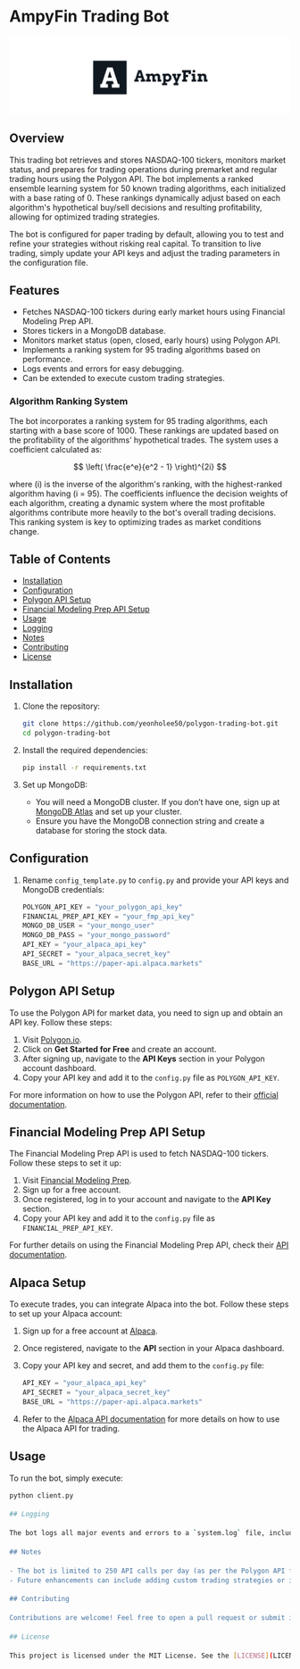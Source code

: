 ﻿# AmpyFin Trading Bot
![](logo.png)
## Overview

This trading bot retrieves and stores NASDAQ-100 tickers, monitors market status, and prepares for trading operations during premarket and regular trading hours using the Polygon API. The bot implements a ranked ensemble learning system for 50 known trading algorithms, each initialized with a base rating of 0. These rankings dynamically adjust based on each algorithm's hypothetical buy/sell decisions and resulting profitability, allowing for optimized trading strategies.

The bot is configured for paper trading by default, allowing you to test and refine your strategies without risking real capital. To transition to live trading, simply update your API keys and adjust the trading parameters in the configuration file.

## Features

- Fetches NASDAQ-100 tickers during early market hours using Financial Modeling Prep API.
- Stores tickers in a MongoDB database.
- Monitors market status (open, closed, early hours) using Polygon API.
- Implements a ranking system for 95 trading algorithms based on performance.
- Logs events and errors for easy debugging.
- Can be extended to execute custom trading strategies.

### Algorithm Ranking System

The bot incorporates a ranking system for 95 trading algorithms, each starting with a base score of 1000. These rankings are updated based on the profitability of the algorithms’ hypothetical trades. The system uses a coefficient calculated as:

$$
\left( \frac{e^e}{e^2 - 1} \right)^{2i}
$$

where \(i\) is the inverse of the algorithm's ranking, with the highest-ranked algorithm having \(i = 95\). The coefficients influence the decision weights of each algorithm, creating a dynamic system where the most profitable algorithms contribute more heavily to the bot's overall trading decisions. This ranking system is key to optimizing trades as market conditions change.

## Table of Contents

- [Installation](#installation)
- [Configuration](#configuration)
- [Polygon API Setup](#polygon-api-setup)
- [Financial Modeling Prep API Setup](#financial-modeling-prep-api-setup)
- [Usage](#usage)
- [Logging](#logging)
- [Notes](#notes)
- [Contributing](#contributing)
- [License](#license)

## Installation

1. Clone the repository:

    ```bash
    git clone https://github.com/yeonholee50/polygon-trading-bot.git
    cd polygon-trading-bot
    ```

2. Install the required dependencies:

    ```bash
    pip install -r requirements.txt
    ```

3. Set up MongoDB:
   - You will need a MongoDB cluster. If you don’t have one, sign up at [MongoDB Atlas](https://www.mongodb.com/cloud/atlas) and set up your cluster.
   - Ensure you have the MongoDB connection string and create a database for storing the stock data.

## Configuration

1. Rename `config_template.py` to `config.py` and provide your API keys and MongoDB credentials:

    ```python
    POLYGON_API_KEY = "your_polygon_api_key"
    FINANCIAL_PREP_API_KEY = "your_fmp_api_key"
    MONGO_DB_USER = "your_mongo_user"
    MONGO_DB_PASS = "your_mongo_password"
    API_KEY = "your_alpaca_api_key"
    API_SECRET = "your_alpaca_secret_key"
    BASE_URL = "https://paper-api.alpaca.markets"
    ```

## Polygon API Setup

To use the Polygon API for market data, you need to sign up and obtain an API key. Follow these steps:

1. Visit [Polygon.io](https://polygon.io/).
2. Click on **Get Started for Free** and create an account.
3. After signing up, navigate to the **API Keys** section in your Polygon account dashboard.
4. Copy your API key and add it to the `config.py` file as `POLYGON_API_KEY`.

For more information on how to use the Polygon API, refer to their [official documentation](https://polygon.io/docs).

## Financial Modeling Prep API Setup

The Financial Modeling Prep API is used to fetch NASDAQ-100 tickers. Follow these steps to set it up:

1. Visit [Financial Modeling Prep](https://financialmodelingprep.com/).
2. Sign up for a free account.
3. Once registered, log in to your account and navigate to the **API Key** section.
4. Copy your API key and add it to the `config.py` file as `FINANCIAL_PREP_API_KEY`.

For further details on using the Financial Modeling Prep API, check their [API documentation](https://financialmodelingprep.com/developer/docs).

## Alpaca Setup

To execute trades, you can integrate Alpaca into the bot. Follow these steps to set up your Alpaca account:

1. Sign up for a free account at [Alpaca](https://alpaca.markets/).
2. Once registered, navigate to the **API** section in your Alpaca dashboard.
3. Copy your API key and secret, and add them to the `config.py` file:

    ```python
    API_KEY = "your_alpaca_api_key"
    API_SECRET = "your_alpaca_secret_key"
    BASE_URL = "https://paper-api.alpaca.markets"
    ```

4. Refer to the [Alpaca API documentation](https://alpaca.markets/docs/api-documentation/) for more details on how to use the Alpaca API for trading.

## Usage

To run the bot, simply execute:

```bash
python client.py

## Logging

The bot logs all major events and errors to a `system.log` file, including API errors, MongoDB operations, and market status checks. You can access the log file to review the bot's activities and diagnose potential issues.

## Notes

- The bot is limited to 250 API calls per day (as per the Polygon API free tier).
- Future enhancements can include adding custom trading strategies or integrating with a brokerage API for live trading.

## Contributing

Contributions are welcome! Feel free to open a pull request or submit issues for bugs or feature requests. Future improvements may focus on optimizing the ranking system or expanding the bot's capabilities for more advanced trading strategies.

## License

This project is licensed under the MIT License. See the [LICENSE](LICENSE) file for details.
